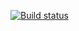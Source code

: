 [![Build status](https://ci.appveyor.com/api/projects/status/ybqd8lhej8n1jt88?svg=true)](https://ci.appveyor.com/project/VoinovNikita/ajs-test-ci-1)
